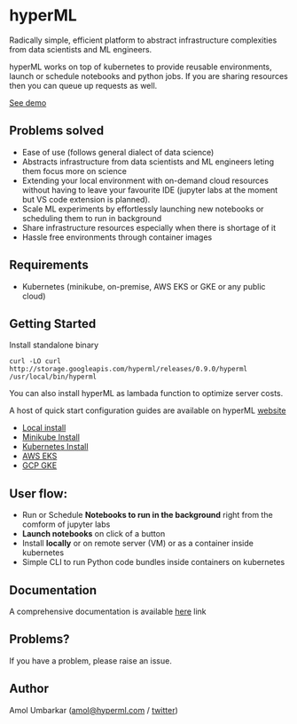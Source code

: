# hyperML
Radically simple, efficient platform to abstract infrastructure complexities from data scientists and ML engineers. 

hyperML works on top of kubernetes to provide reusable environments, launch or schedule notebooks and python jobs. If you are sharing resources then you can queue up requests as well.

[See demo](https://www.hyperml.com/demo.mp4)

## Problems solved
* Ease of use (follows general dialect of data science)
* Abstracts infrastructure from data scientists and ML engineers leting them focus more on science
* Extending your local environment with on-demand cloud resources without having to leave your favourite IDE (jupyter labs at the moment but VS code extension is planned).
* Scale ML experiments by effortlessly launching new notebooks or scheduling them to run in background
* Share infrastructure resources especially when there is shortage of it 
* Hassle free environments through container images


## Requirements
* Kubernetes (minikube, on-premise, AWS EKS or GKE or any public cloud) 

## Getting Started
Install standalone binary 

```
curl -LO curl http://storage.googleapis.com/hyperml/releases/0.9.0/hyperml /usr/local/bin/hyperml
```

You can also install hyperML as lambada function to optimize server costs.

A host of quick start configuration guides are available on hyperML [website](https://www.hyperml.com/docs/prerequisites)
* [Local install](https://www.hyperml.com/docs/standalone)
* [Minikube Install](https://www.hyperml.com/docs/minikube)
* [Kubernetes Install](https://www.hyperml.com/docs/kubernetes)
* [AWS EKS](https://www.hyperml.com/docs/aws-eks)
* [GCP GKE](https://www.hyperml.com/docs/gcp-gke)

## User flow:
* Run or Schedule **Notebooks to run in the background** right from the comform of jupyter labs  
* **Launch notebooks** on click of a button  
* Install **locally** or on remote server (VM) or as a container inside kubernetes
* Simple CLI to run Python code bundles inside containers on kubernetes 


## Documentation
A comprehensive documentation is available [here](https://www.hyperml.com/docs/introduction) link

## Problems?
If you have a problem, please raise an issue. 

## Author
Amol Umbarkar (amol@hyperml.com / [twitter](https://twitter.com/_4mol))


